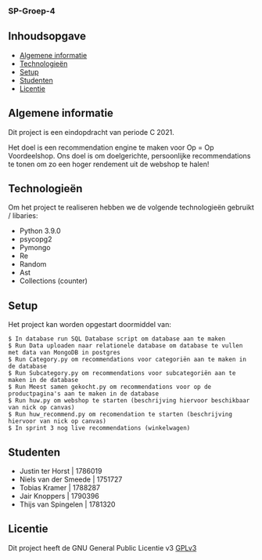 ### SP-Groep-4

## Inhoudsopgave 
* [Algemene informatie](#algemene-informatie)
* [Technologieën](#technologieën)
* [Setup](#setup)
* [Studenten](#studenten)
* [Licentie](#licentie)

## Algemene informatie
Dit project is een eindopdracht van periode C 2021.

Het doel is een recommendation engine te maken voor Op = Op Voordeelshop. Ons doel is om doelgerichte, persoonlijke recommendations te tonen om zo een hoger rendement uit de webshop te halen!
	
## Technologieën
Om het project te realiseren hebben we de volgende technologieën gebruikt / libaries:
* Python 3.9.0
* psycopg2
* Pymongo
* Re
* Random
* Ast
* Collections (counter)
	
## Setup
Het project kan worden opgestart doormiddel van:

```
$ In database run SQL Database script om database aan te maken
$ Run Data uploaden naar relationele database om database te vullen met data van MongoDB in postgres
$ Run Category.py om recommendations voor categoriën aan te maken in de database
$ Run Subcategory.py om recommendations voor subcategoriën aan te maken in de database
$ Run Meest samen gekocht.py om recommendations voor op de productpagina's aan te maken in de database
$ Run huw.py om webshop te starten (beschrijving hiervoor beschikbaar van nick op canvas)
$ Run huw_recommend.py om recomendation te starten (beschrijving hiervoor van nick op canvas)
$ In sprint 3 nog live recommendations (winkelwagen)

```

## Studenten 
* Justin ter Horst | 1786019  
* Niels van der Smeede | 1751727 
* Tobias Kramer | 1788287
* Jair Knoppers | 1790396
* Thijs van Spingelen | 1781320

## Licentie
Dit project heeft de GNU General Public Licentie v3 [GPLv3](https://www.gnu.org/licenses/gpl-3.0.en.html)

